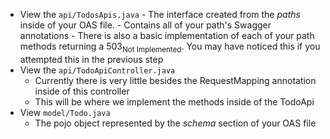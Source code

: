 
- View the `api/TodosApis.java`
      - The interface created from the *paths* inside of your OAS file.
      - Contains all of your path's Swagger annotations
      - There is also a basic implementation of each of your path methods returning a 503<sub>Not Implemented</sub>. You may have noticed this if you attempted this in the previous step
 - View the `api/TodoApiController.java`
      - Currently there is very little besides the RequestMapping annotation inside of this controller
      - This will be where we implement the methods inside of the TodoApi
 - View `model/Todo.java`
      - The pojo object represented by the *schema* section of your OAS file
